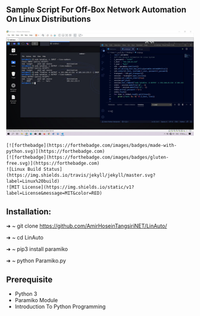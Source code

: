 ## Sample Script For Off-Box Network Automation On Linux Distributions

<p align="center">
  <img src="Img/Off-Box.JPG" alt="Master">
</p>

    [![forthebadge](https://forthebadge.com/images/badges/made-with-python.svg)](https://forthebadge.com)
    [![forthebadge](https://forthebadge.com/images/badges/gluten-free.svg)](https://forthebadge.com)
    ![Linux Build Status](https://img.shields.io/travis/jekyll/jekyll/master.svg?label=Linux%20build)
    ![MIT License](https://img.shields.io/static/v1?label=License&message=MIT&color=RED)

## Installation:
➜  ~ git clone https://github.com/AmirHoseinTangsiriNET/LinAuto/

➜  ~ cd LinAuto

➜  ~ pip3 install paramiko

➜  ~ python Paramiko.py

## Prerequisite
* Python 3 
* Paramiko Module
* Introduction To Python Programming

